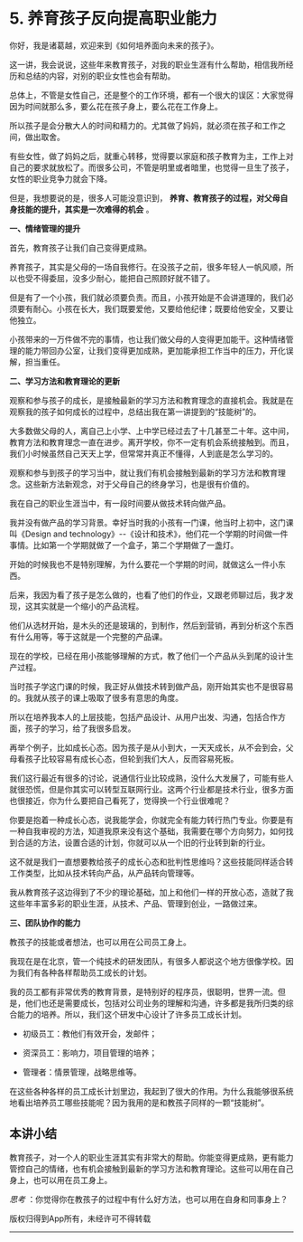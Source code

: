 # 5. 养育孩子反向提高职业能力

你好，我是诸葛越，欢迎来到《如何培养面向未来的孩子》。

这一讲，我会说说，这些年来教育孩子，对我的职业生涯有什么帮助，相信我所经历和总结的内容，对别的职业女性也会有帮助。

总体上，不管是女性自己，还是整个的工作环境，都有一个很大的误区：大家觉得因为时间就那么多，要么花在孩子身上，要么花在工作身上。

所以孩子是会分散大人的时间和精力的。尤其做了妈妈，就必须在孩子和工作之间，做出取舍。

有些女性，做了妈妈之后，就重心转移，觉得要以家庭和孩子教育为主，工作上对自己的要求就放松了。而很多公司，不管是明里或者暗里，也觉得一旦生了孩子，女性的职业竞争力就会下降。

但是，我想要说的是，很多人可能没意识到， **养育、教育孩子的过程，对父母自身技能的提升，其实是一次难得的机会** 。

 **一、情绪管理的提升**

首先，教育孩子让我们自己变得更成熟。

养育孩子，其实是父母的一场自我修行。在没孩子之前，很多年轻人一帆风顺，所以也受不得委屈，没多少耐心，能把自己照顾好就不错了。

但是有了一个小孩，我们就必须要负责。而且，小孩开始是不会讲道理的，我们必须要有耐心。小孩在长大，我们既要爱他，又要给他纪律；既要给他安全，又要让他独立。

小孩带来的一万件做不完的事情，也让我们做父母的人变得更加能干。这种情绪管理的能力带回办公室，让我们变得更加成熟，更加能承担工作当中的压力，开化误解，担当重任。

 **二、学习方法和教育理论的更新**

观察和参与孩子的成长，是接触最新的学习方法和教育理念的直接机会。我就是在观察我的孩子如何成长的过程中，总结出我在第一讲提到的“技能树”的。

大多数做父母的人，离自己上小学、上中学已经过去了十几甚至二十年。这中间，教育方法和教育理念一直在进步。离开学校，你不一定有机会系统接触到。而且，我们小时候虽然自己天天上学，但常常并真正不懂得，人到底是怎么学习的。

观察和参与到孩子的学习当中，就让我们有机会接触到最新的学习方法和教育理念。这些新方法新观念，对于父母自己的终身学习，也是很有价值的。

我在自己的职业生涯当中，有一段时间要从做技术转向做产品。

我并没有做产品的学习背景。幸好当时我的小孩有一门课，他当时上初中，这门课叫《Design and technology》--《设计和技术》，他们花一个学期的时间做一件事情。比如第一个学期就做了一个盒子，第二个学期做了一盏灯。

开始的时候我也不是特别理解，为什么要花一个学期的时间，就做这么一件小东西。

后来，我因为看了孩子是怎么做的，也看了他们的作业，又跟老师聊过后，我才发现，这其实就是一个缩小的产品流程。

他们从选材开始，是木头的还是玻璃的，到制作，然后到营销，再到分析这个东西有什么用等，等于这就是一个完整的产品课。

现在的学校，已经在用小孩能够理解的方式，教了他们一个产品从头到尾的设计生产过程。

当时孩子学这门课的时候，我正好从做技术转到做产品，刚开始其实也不是很容易的。我就从孩子的课上吸取了很多有意思的角度。

所以在培养我本人的上层技能，包括产品设计、从用户出发、沟通，包括合作方面，孩子的学习，给了我很多启发。

再举个例子，比如成长心态。因为孩子是从小到大，一天天成长，从不会到会，父母看孩子比较容易有成长心态，但轮到我们大人，反而容易死板。

我们这行最近有很多的讨论，说通信行业比较成熟，没什么大发展了，可能有些人就很恐慌，但是你其实可以转型互联网行业。这两个行业都是技术行业，很多方面也很接近，你为什么要把自己看死了，觉得换一个行业很难呢？

你要是抱着一种成长心态，说我能学会，你就完全有能力转行热门专业。你要是有一种自我审视的方法，知道我原来没有这个基础，我需要在哪个方向努力，如何找到合适的方法，设置合适的计划，你就可以从一个旧的行业转到新的行业。

这不就是我们一直想要教给孩子的成长心态和批判性思维吗？这些技能同样适合转工作类型，比如从技术转向产品，从产品转向管理等。

我从教育孩子这边得到了不少的理论基础，加上和他们一样的开放心态，造就了我这些年丰富多彩的职业生涯，从技术、产品、管理到创业，一路做过来。

 **三、团队协作的能力**

教孩子的技能或者想法，也可以用在公司员工身上。

我现在是在北京，管一个纯技术的研发团队，有很多人都说这个地方很像学校。因为我们有各种各样帮助员工成长的计划。

我的员工都有非常优秀的教育背景，是特别好的程序员，很聪明，世界一流。但是，他们也还是需要成长，包括对公司业务的理解和沟通，许多都是我所归类的综合能力的培养。所以，我们这个研发中心设计了许多员工成长计划。

* 初级员工：教他们有效开会，发邮件；

* 资深员工：影响力，项目管理的培养；

* 管理者：情景管理，战略思维等。

在这些各种各样的员工成长计划里边，我起到了很大的作用。为什么我能够很系统地看出培养员工哪些技能呢？因为我用的是和教孩子同样的一颗“技能树”。

## 本讲小结

教育孩子，对一个人的职业生涯其实有非常大的帮助。你能变得更成熟，更有能力管控自己的情绪，也有机会接触到最新的学习方法和教育理论。这些可以用在自己身上，也可以用在员工身上。

 *思考* ：你觉得你在教孩子的过程中有什么好方法，也可以用在自身和同事身上？

版权归得到App所有，未经许可不得转载    

---
